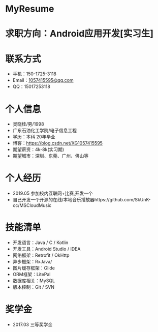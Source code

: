 # MyResume
求职方向：Android应用开发[实习生]
====
联系方式
====
* 手机：150-1725-3118
* Email：1057415595@qq.com
* QQ：15017253118

个人信息
=====
* 吴晓桂/男/1998
* 广东石油化工学院/电子信息工程
* 学历：本科 20年毕业
* 博客：https://blog.csdn.net/XG1057415595
* 期望薪资：4k-8k(实习期)
* 期望城市：深圳、东莞、广州、佛山等

个人经历
====
* 2019.05 参加校内互联网+比赛,开发一个
* 自己开发一个开源的在线/本地音乐播放器https://github.com/SkUnK-cc/MSCloudMusic

技能清单
====
* 开发语言：Java / C / Kotlin
* 开发工具：Android Studio / IDEA
* 网络框架：Retrofit / OkHttp
* 异步框架：RxJava/
* 图片缓存框架：Glide
* ORM框架：LitePal
* 数据库相关：MySQL
* 版本控制：Git / SVN

奖学金
====
* 2017.03 三等奖学金

